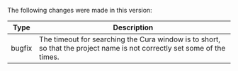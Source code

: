 The following changes were made in this version:

| Type | Description |
| ---- | ----------- |
| bugfix | The timeout for searching the Cura window is to short, so that the project name is not correctly set some of the times. |